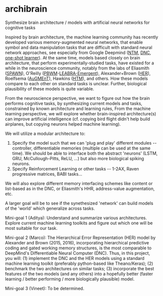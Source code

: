 # archibrain
Synthesize brain architecture / models with artificial neural networks for cognitive tasks

Inspired by brain architecture, the machine learning community has recently developed various memory-augmented neural networks, that enable symbol and data manipulation tasks that are difficult with standard neural network approaches, see especially from Google Deepmind ([NTM](https://arxiv.org/abs/1410.5401), [DNC](http://www.nature.com/nature/journal/v538/n7626/abs/nature20101.html), [one-shot learner](https://arxiv.org/abs/1605.06065)). At the same time, models based closely on brain architecture, that perform experimentally-studied tasks, have existed for a while in the neuroscience community, notably from the labs of Eliasmith ([SPAWN](http://www.sciencemag.org/content/338/6111/1202)), O'Reilly ([PBWM](http://dx.doi.org/10.1162/089976606775093909)-[LEABRA-Emergent](http://www.colorado.edu/faculty/oreilly/research)), Alexander+Brown ([HER](http://dx.doi.org/10.1162/NECO_a_00779)), Roelfsema ([AuGMEnT](http://journals.plos.org/ploscompbiol/article?id=10.1371/journal.pcbi.1004060)), Hawkins ([HTM](https://en.wikipedia.org/wiki/Hierarchical_temporal_memory)), and others. How these models compare to each other on standard tasks is unclear. Further, biological plausibility of these models is quite variable.

From the neuroscience perspective, we want to figure out how the brain performs cognitive tasks, by synthesizing current models and tasks, constrained by known architecture and learning rules,  From the machine learning perspective, we will explore whether brain-inspired architecture(s) can improve artificial intelligence (cf. copying bird flight didn't help build airplanes, but copying neurons helped machine learning).

We will utilize a modular architecture to:
1) Specify the model such that we can 'plug and play' different modules -- controller, differentiable memories (multiple can be used at the same time). We should be able to interface both the abstract 'neurons' (LSTM, GRU, McCullough-Pitts, ReLU, ...) but also more biological spiking neurons.
2) Specify Reinforcement Learning or other tasks -- 1-2AX, Raven progressive matrices, BABI tasks...

We will also explore different memory interfacing schemes like content or list-based as in the DNC, or Eliasmith's HHR, address-value augmentation, etc.

A larger goal will be to see if the synethesized 'network' can build models of the 'world' which generalize across tasks.

Mini-goal 1 (Aditya):
Understand and summarize various architectures. Explore current machine learning toolkits and figure out which one will be most suitable for our task.

Mini-goal 2 (Marco):
The Hierarchical Error Representation (HER) model by Alexander and Brown (2015, 2016), incorporating hierarchical predictive coding and gated working memory structures, is the most comparable to DeepMind's Differentiable Neural Computer (DNC). Thus, in this project, you will: (1) implement the DNC and the HER models using a standard machine learning toolkit (preferably python-based like Theano/Keras); (2) benchmark the two architectures on similar tasks; (3) incorporate the best features of the two models (and any others) into a hopefully better (faster learning / better performing / more biologically plausible) model.

Mini-goal 3 (Vineet):
To be determined.
